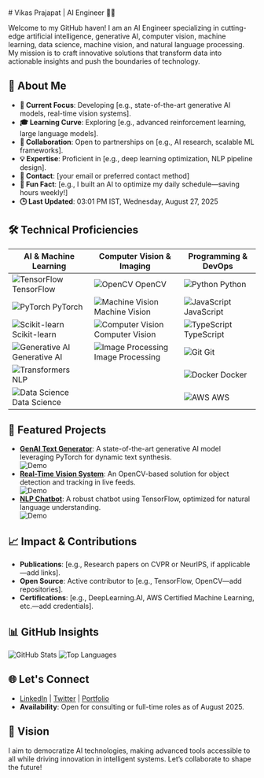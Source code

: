 <br /># Vikas Prajapat | AI Engineer 👨‍💻

Welcome to my GitHub haven! I am an AI Engineer specializing in cutting-edge artificial intelligence, generative AI, computer vision, machine learning, data science, machine vision, and natural language processing. My mission is to craft innovative solutions that transform data into actionable insights and push the boundaries of technology.

## 🌟 About Me
- **🔬 Current Focus**: Developing [e.g., state-of-the-art generative AI models, real-time vision systems].
- **🎓 Learning Curve**: Exploring [e.g., advanced reinforcement learning, large language models].
- **🤝 Collaboration**: Open to partnerships on [e.g., AI research, scalable ML frameworks].
- **💡 Expertise**: Proficient in [e.g., deep learning optimization, NLP pipeline design].
- **📧 Contact**: [your email or preferred contact method]
- **🎉 Fun Fact**: [e.g., I built an AI to optimize my daily schedule—saving hours weekly!]
- **🕒 Last Updated**: 03:01 PM IST, Wednesday, August 27, 2025

## 🛠️ Technical Proficiencies
| **AI & Machine Learning** | **Computer Vision & Imaging** | **Programming & DevOps** |
|---------------------------|-------------------------------|--------------------------|
| ![TensorFlow](https://raw.githubusercontent.com/devicons/devicon/master/icons/tensorflow/tensorflow-original.gif) TensorFlow | ![OpenCV](https://raw.githubusercontent.com/devicons/devicon/master/icons/opencv/opencv-original.gif) OpenCV | ![Python](https://raw.githubusercontent.com/devicons/devicon/master/icons/python/python-original.gif) Python |
| ![PyTorch](https://raw.githubusercontent.com/devicons/devicon/master/icons/pytorch/pytorch-original.gif) PyTorch | ![Machine Vision](https://raw.githubusercontent.com/devicons/devicon/master/icons/opencv/opencv-original.gif) Machine Vision | ![JavaScript](https://raw.githubusercontent.com/devicons/devicon/master/icons/javascript/javascript-original.gif) JavaScript |
| ![Scikit-learn](https://raw.githubusercontent.com/devicons/devicon/master/icons/scikitlearn/scikitlearn-original.gif) Scikit-learn | ![Computer Vision](https://raw.githubusercontent.com/devicons/devicon/master/icons/opencv/opencv-original.gif) Computer Vision | ![TypeScript](https://raw.githubusercontent.com/devicons/devicon/master/icons/typescript/typescript-original.gif) TypeScript |
| ![Generative AI](https://raw.githubusercontent.com/devicons/devicon/master/icons/tensorflow/tensorflow-original.gif) Generative AI | ![Image Processing](https://raw.githubusercontent.com/devicons/devicon/master/icons/opencv/opencv-original.gif) Image Processing | ![Git](https://raw.githubusercontent.com/devicons/devicon/master/icons/git/git-original.gif) Git |
| ![Transformers](https://raw.githubusercontent.com/devicons/devicon/master/icons/nlp/nlp-original.gif) NLP | | ![Docker](https://raw.githubusercontent.com/devicons/devicon/master/icons/docker/docker-original.gif) Docker |
| ![Data Science](https://raw.githubusercontent.com/devicons/devicon/master/icons/python/python-original.gif) Data Science | | ![AWS](https://raw.githubusercontent.com/devicons/devicon/master/icons/amazonwebservices/amazonwebservices-original.gif) AWS |

## 🚀 Featured Projects
- **[GenAI Text Generator](link-to-repo)**: A state-of-the-art generative AI model leveraging PyTorch for dynamic text synthesis.  
  ![Demo](https://media.giphy.com/media/l0HlRnAWXxn0vpkxO/giphy.gif)
- **[Real-Time Vision System](link-to-repo)**: An OpenCV-based solution for object detection and tracking in live feeds.  
  ![Demo](https://media.giphy.com/media/3o7TKTDn831nK15FK0/giphy.gif)
- **[NLP Chatbot](link-to-repo)**: A robust chatbot using TensorFlow, optimized for natural language understanding.  
  ![Demo](https://media.giphy.com/media/26BRv0ZILaGqE8RLS/giphy.gif)

## 📈 Impact & Contributions
- **Publications**: [e.g., Research papers on CVPR or NeurIPS, if applicable—add links].
- **Open Source**: Active contributor to [e.g., TensorFlow, OpenCV—add repositories].
- **Certifications**: [e.g., DeepLearning.AI, AWS Certified Machine Learning, etc.—add credentials].

## 📊 GitHub Insights
![GitHub Stats](https://github-readme-stats.vercel.app/api?username=vikasprajapat&show_icons=true&theme=radical)
![Top Languages](https://github-readme-stats.vercel.app/api/top-langs/?username=vikasprajapat&layout=compact&theme=radical)

## 🌐 Let's Connect
- [LinkedIn](https://www.linkedin.com/in/your-profile) | [Twitter](https://twitter.com/your-profile) | [Portfolio](https://your-portfolio-or-blog.com)  
- **Availability**: Open for consulting or full-time roles as of August 2025.

## 🎯 Vision
I aim to democratize AI technologies, making advanced tools accessible to all while driving innovation in intelligent systems. Let’s collaborate to shape the future!
